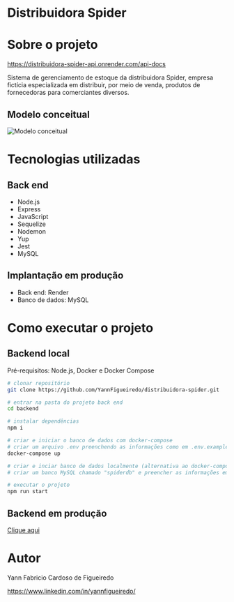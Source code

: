 # Distribuidora Spider

# Sobre o projeto

https://distribuidora-spider-api.onrender.com/api-docs

Sistema de gerenciamento de estoque da distribuidora Spider, empresa fictícia especializada em distribuir, por meio de venda, produtos de fornecedoras para comerciantes diversos.

## Modelo conceitual
<img src="https://imgur.com/qDosZRd.png" alt="Modelo conceitual" title="Modelo conceitual"/>

# Tecnologias utilizadas
## Back end

- Node.js
- Express
- JavaScript
- Sequelize
- Nodemon
- Yup
- Jest
- MySQL

## Implantação em produção
- Back end: Render
- Banco de dados: MySQL 

# Como executar o projeto

## Backend local
Pré-requisitos: Node.js, Docker e Docker Compose

```bash
# clonar repositório
git clone https://github.com/YannFigueiredo/distribuidora-spider.git

# entrar na pasta do projeto back end
cd backend

# instalar dependências
npm i

# criar e iniciar o banco de dados com docker-compose
# criar um arquivo .env preenchendo as informações como em .env.example, iniciar o docker e depois executar o comando abaixo
docker-compose up

# criar e inciar banco de dados localmente (alternativa ao docker-compose)
# criar um banco MySQL chamado "spiderdb" e preencher as informações em um arquivo .env segundo .env.example

# executar o projeto
npm run start
```
## Backend em produção
<a href="https://distribuidora-spider-api.onrender.com/api-docs">Clique aqui</a>

# Autor

Yann Fabricio Cardoso de Figueiredo

https://www.linkedin.com/in/yannfigueiredo/
